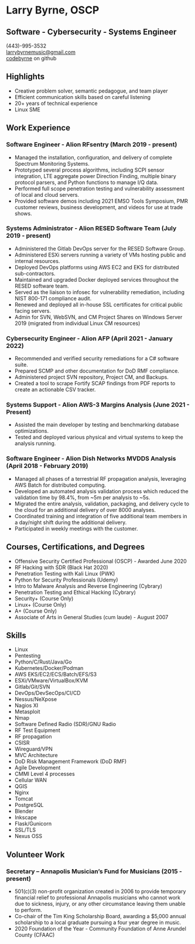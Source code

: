 # Larry Byrne, OSCP
## Software - Cybersecurity - Systems Engineer
(443)-995-3532 \
larrybyrnemusic@gmail.com \
[codebyrne](https://github.com/codebyrne) on github

## Highlights
  - Creative problem solver, semantic pedagogue, and team player
  - Efficient communication skills based on careful listening
  - 20+ years of technical experience
  - Linux SME

## Work Experience

### Software Engineer - Alion RFsentry (March 2019 - present)
  - Managed the installation, configuration, and delivery of complete Spectrum Monitoring Systems.
  - Prototyped several process algorithms, including SCPI sensor integration, LTE aggregate power Direction Finding,  multiple binary protocol parsers, and Python functions to manage I/Q data.
  - Performed full scope penetration testing and vulnerability assessment of local and cloud servers.
  - Provided software demos including 2021 EMSO Tools Symposium, PMR customer reviews, business development, and videos for use at trade shows.

### Systems Administrator - Alion RESED Software Team (July 2019 - present)
  - Administered the Gitlab DevOps server for the RESED Software Group.
  - Administered ESXi servers running a variety of VMs hosting public and internal resources.
  - Deployed DevOps platforms using AWS EC2 and EKS for distributed sub-contractors.
  - Maintained and upgraded Docker deployed services throughout the RESED software team.
  - Served as the liaison to infosec for vulnerability remediation, including NIST 800-171 compliance audit. 
  - Renewed and deployed all in-house SSL certificates for critical public facing servers.
  - Admin for SVN, WebSVN, and CM Project Shares on Windows Server 2019 (migrated from individual Linux CM resources)

### Cybersecurity Engineer - Alion AFP (April 2021 - January 2022)
  - Recommended and verified security remediations for a C# software suite.
  - Prepared SCMP and other documentation for DoD RMF compliance.
  - Administered project SVN repository, Project CM, and Backups.
  - Created a tool to scrape Fortify SCAP findings from PDF reports to create an actionable CSV tracker. 

### Systems Support - Alion AWS-3 Margins Analysis (June 2021 - Present)
  - Assisted the main developer by testing and benchmarking database optimizations.
  - Tested and deployed various physical and virtual systems to keep the analysis running.

### Software Engineer - Alion Dish Networks MVDDS Analysis (April 2018 - February 2019)
  - Managed all phases of a terrestrial RF propagation analysis, leveraging AWS Batch for distributed computing.
  - Developed an automated analysis validation process which reduced the validation time by 98.4%, from ~5m per analysis to ~5s.
  - Migrated the entire analysis, validation, packaging, and delivery cycle to the cloud for an additional delivery of over 8000 analyses.
  - Coordinated training and integration of five additional team members in a day/night shift during the additional delivery.
  - Participated in weekly meetings with the customer.

## Courses, Certifications, and Degrees
  - Offensive Security Certified Professional (OSCP) - Awarded June 2020
  - RF Hacking with SDR (Black Hat 2020)
  - Penetration Testing with Kali Linux (PWK)
  - Python for Security Professionals (Udemy)
  - Intro to Malware Analysis and Reverse Engineering (Cybrary)
  - Penetration Testing and Ethical Hacking (Cybrary)
  - Security+ (Course Only)
  - Linux+ (Course Only)
  - A+ (Course Only)
  - Associate of Arts in General Studies (cum laude) - August 2007

## Skills
  - Linux
  - Pentesting
  - Python/C/Rust/Java/Go
  - Kubernetes/Docker/Podman
  - AWS EKS/EC2/ECS/Batch/EFS/S3
  - ESXi/VMware/VirtualBox/KVM
  - Gitlab/Git/SVN
  - DevOps/DevSecOps/CI/CD
  - Nessus/NeXpose
  - Nagios XI
  - Metasploit
  - Nmap
  - Software Defined Radio (SDR)/GNU Radio
  - RF Test Equipment
  - RF propagation
  - C5ISR
  - Wireguard/VPN
  - MVC Architecture
  - DoD Risk Management Framework (DoD RMF)
  - Agile Development
  - CMMI Level 4 processes
  - Cellular WAN
  - QGIS
  - Nginx
  - Tomcat
  - PostgreSQL
  - Blender
  - Inkscape
  - Flask/Gunicorn
  - SSL/TLS
  - Nexus OSS

## Volunteer Work

### Secretary – Annapolis Musician’s Fund for Musicians (2015 - present)
  - 501(c)(3) non-profit organization created in 2006 to provide temporary financial relief to professional Annapolis musicians who cannot work due to sickness, injury, or any other circumstance leaving them unable to perform.
  - Co-chair of the Tim King Scholarship Board, awarding a $5,000 annual scholarship to a local graduate pursuing a four year degree in music.
  - 2020 Foundation of the Year - Community Foundation of Anne Arundel County (CFAAC)

